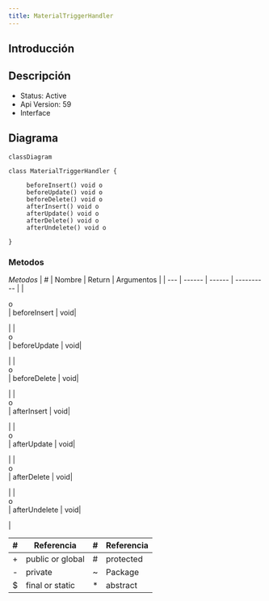 ```yaml
---
title: MaterialTriggerHandler
---
```


## Introducción

<!-- START autogenerated-class -->
## Descripción



- Status: Active
- Api Version: 59
- Interface 

## Diagrama
```mermaid
classDiagram

class MaterialTriggerHandler {
    
     beforeInsert() void o
     beforeUpdate() void o
     beforeDelete() void o
     afterInsert() void o
     afterUpdate() void o
     afterDelete() void o
     afterUndelete() void o

}
```


### Metodos

*Metodos*
| #   | Nombre | Return | Argumentos |
| --- | ------ | ------ | ---------- |
| <div class="icons">o</div> | beforeInsert | void| <ul></ul>|
| <div class="icons">o</div> | beforeUpdate | void| <ul></ul>|
| <div class="icons">o</div> | beforeDelete | void| <ul></ul>|
| <div class="icons">o</div> | afterInsert | void| <ul></ul>|
| <div class="icons">o</div> | afterUpdate | void| <ul></ul>|
| <div class="icons">o</div> | afterDelete | void| <ul></ul>|
| <div class="icons">o</div> | afterUndelete | void| <ul></ul>|


| #  | Referencia       | #  | Referencia |
| -- | ---------------- | -- | ---------- |
| +  | public or global | #  | protected  |
| -  | private          | ~  | Package    |
| $  | final or static  | *  | abstract   |

<!-- END autogenerated-class -->
